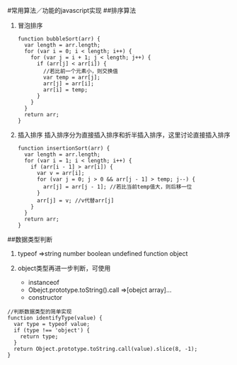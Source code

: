 #常用算法／功能的javascript实现
##排序算法
1. 冒泡排序

	```
	function bubbleSort(arr) {
	  var length = arr.length;
	  for (var i = 0; i < length; i++) {
	    for (var j = i + 1; j < length; j++) {
	      if (arr[j] < arr[i]) {
	        //若比前一个元素小，则交换值
	        var temp = arr[j];
	        arr[j] = arr[i];
	        arr[i] = temp;
	      }
	    }
	  }
	  return arr;
	}
	```
2. 插入排序
	插入排序分为直接插入排序和折半插入排序，这里讨论直接插入排序
	
	```
	function insertionSort(arr) {
	  var length = arr.length;
	  for (var i = 1; i < length; i++) {
	    if (arr[i - 1] > arr[i]) {
	      var v = arr[i];
	      for (var j = 0; j > 0 && arr[j - 1] > temp; j--) {
	        arr[j] = arr[j - 1]; //若比当前temp值大，则后移一位
	      }
	      arr[j] = v; //v代替arr[j]
	    }
	  }
	  return arr;
	}
	```

##数据类型判断
1. typeof =>string number boolean undefined function object 
2. object类型再进一步判断，可使用

	- instanceof
	- Obejct.prototype.toString().call =>[obejct array]…
	- constructor
	
```
//判断数据类型的简单实现
function identifyType(value) {
  var type = typeof value;
  if (type !== 'object') {
    return type;
  }
  return Object.prototype.toString.call(value).slice(8, -1);
}
```	
	

